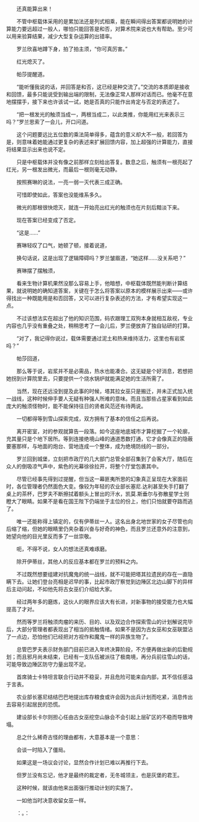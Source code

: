 　　还真能算出来！

　　不管中枢载体采用的是累加法还是列式相乘，能在瞬间得出答案都说明她的计算能力要远超过一般人，哪怕只能回答是和否，对算术院来说也大有帮助。至少可以用来验算结果，减少大型复杂运算的出错率。

　　罗兰欣喜地蹲下身，拍了拍主须，“你可真厉害。”

　　红光熄灭了。

　　帕莎提醒道。

　　“能听懂我说的话，并回答是和否，这已经是种交流了。”交流的本质即是接收和回馈，最多只能说受到输出端的限制，无法像正常人那样对话而已。他毫不在意地摆摆手，接下来也许该试一试，她是否真的只能作出肯定与否定的表述了。

　　“把一根发光的触须当成一，两根当成二，以此类推，你能用红光来表示三吗？”罗兰思索了一会儿，开口问道。

　　这个问题要远比五位数的乘法简单得多，蕴含的意义却大不一般，若回答为是，则意味着她能通过更复杂的表述来扩展回馈内容，加上超强的计算能力，直接将结果显示出来也说不定。

　　只是中枢载体并没有像之前那样立刻给出答复。数息之后，触须有一根亮起了红光，另一根发出微光，而最后一根则毫无动静。

　　按照赛琳的说法，一亮一弱一灭代表三成正确。

　　可惜即使如此，答案也没能维系多久。

　　微光的那根很快熄灭，就连一开始亮出红光的触须也在片刻后黯淡下来。

　　现在答案已经变成了否定。

　　“这是……”

　　赛琳轻叹了口气，她顿了顿，接着说道，

　　换句话说，这是出现了逻辑障碍吗？罗兰皱眉道，“她这样……没关系吧？”

　　赛琳摆了摆触须，

　　看来生物计算机果然没那么容易上手，他暗想，中枢载体既然能判断计算结果，就说明她的确知道答案，关键在于怎么将答案以原本的模样展示出来——或许得找出一种既能用是和否回答，又可以进行复杂表述的方法，才有希望实现这一点。

　　不过该想法实在超出了他的知识范围，码农跟理工双狗本身就相互敌视，专业内容也几乎没有重叠之处，稍稍思考了一会儿后，罗兰便放弃了独自钻研的打算。

　　“对了，我记得你说过，载体需要通过泥土和热来维持活力，这里也有岩浆吗？”

　　帕莎回道，

　　那么等于说，岩浆并不是必需品，热水也能凑合。这无疑是个好消息，若想把她拐到计算院里去，只要提供一个烧水锅炉就能满足她的生活所需了。

　　当然，现在还远没到提及此事的时候，塔其拉女巫只是搬迁，并未正式加入统一战线，这种时候伸手要人无疑有种强人所难的意味。而且当那些占星家看到如此庞大的触须怪物时，能不能保持往日的贤者风范还有待两说。

　　一切都得等到雪山探索完成，双方拥有了基本的信任之后再说。

　　离开密室，对的参观就算告一段落。如今这座地底城市才算挖掘了一个轮廓，充其量只是个地下居所。等到连接绝境山峰的通道悉数打通，它才会像真正的隐蔽要塞那样，与地面的炮台、营地连成一个整体，成为绝境防线的一部分。

　　罗兰回到城堡，立刻把市政厅的几大部门总管全部召集到了会客大厅，随后在众人的倒吸凉气声中，紫色的光幕徐徐拉开，将整个厅堂包裹其中。

　　尽管已经事先得到过提醒，但当这一幕匪夷所思的幻象真正呈现在大家面前时，各位管理者仍然面色大变。像较为年轻的农业部长塞尼.达利甚至失手打翻了桌上的茶杯，巴罗夫不断擦拭着额头上冒出的汗水，凯莫.斯垂尔与弥散星学士则瞪大了眼睛。如果不是看在国王陛下仍端坐于主位的份上，他们只怕就要夺路而逃了。

　　唯一还能称得上镇定的，仅有伊蒂丝一人。这名出身北地世家的女子尽管也向后缩了缩，但她的眼睛里仍夹杂着兴奋与好奇的神色，而且罗兰还意外的注意到，她望向他的目光里反而多了一丝崇敬。

　　呃，不得不说，女人的想法还真难琢磨。

　　除开伊蒂丝，其他人的反应基本都在罗兰的预料之内。

　　不过既然想要组建对抗魔鬼的统一战线，就不可能把塔其拉遗民的存在一直隐瞒下去。让她们登台亮相是迟早的事，比起市政厅察觉到边陲区北边山脚下的异样后主动问起，不如他先将古女巫们介绍给大家。

　　经过两年多的磨炼，这伙人的眼界应该大有长进，对新事物的接受能力也大幅提高了才对。

　　然而等罗兰将触须肉瘤的来历、目的、以及双边合作探索雪山的计划解说完毕后，大部分管理者都表现出了相当的抵触情绪。如果不是因为古女巫和女巫联盟沾了一点边，恐怕他们已经把对方视作和魔鬼一样的异族生物了。

　　总管巴罗夫表示财务部门目前已进入年终决算阶段，不方便再做出新的后勤规划；而且邪月尚未结束，已经有一支队伍被派往了极南境，再分兵前往雪山的话，可能导致边陲区防守力量出现不足。

　　首席骑士卡特坦言联合行动并不稳妥，并且危险可能来自内部，其不信任感溢于言表。

　　农业部长塞尼结结巴巴地提出库存粮食或许会因为出兵计划而吃紧，消息传出去容易引起居民的恐慌。

　　建设部长卡尔则担心任由古女巫挖空山脉会不会引起上层矿区的不稳而导致垮塌。

　　总之什么稀奇古怪的理由都有，大意基本是一个意思：

　　会谈一时陷入了僵局。

　　如果这是一场议会讨论，显然合作计划已难以再推行下去。

　　但罗兰没有忘记，他才是最终的裁定者，无冬城领主，也是灰堡的君王。

　　这种时候，就该由他来出面强行推动计划的实施了。

　　一如他当时决意收留女巫一样。

　　：。：
